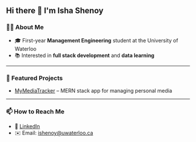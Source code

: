 ## Hi there 👋 I'm Isha Shenoy

### 👩‍💻 About Me
- 🎓 First-year **Management Engineering** student at the University of Waterloo  
- 📚 Interested in **full stack development** and **data learning**

---

### 📂 Featured Projects
- [MyMediaTracker](https://mymediatracker.app) – MERN stack app for managing personal media

---

### 📫 How to Reach Me
- 💼 [LinkedIn](https://www.linkedin.com/in/isha-shenoy-7b3686288/)  
- ✉️ Email: ishenoy@uwaterloo.ca
